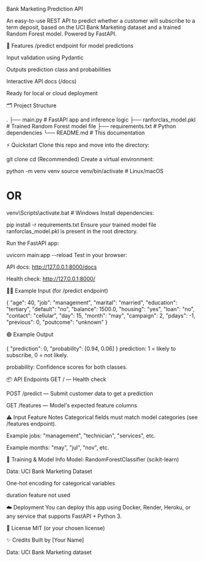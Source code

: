 Bank Marketing Prediction API

An easy-to-use REST API to predict whether a customer will subscribe to a term deposit, based on the UCI Bank Marketing dataset and a trained Random Forest model. Powered by FastAPI.

🚀 Features
/predict endpoint for model predictions

Input validation using Pydantic

Outputs prediction class and probabilities

Interactive API docs (/docs)

Ready for local or cloud deployment

🗂️ Project Structure

.
├── main.py               # FastAPI app and inference logic
├── ranforclas_model.pkl  # Trained Random Forest model file
├── requirements.txt      # Python dependencies
└── README.md             # This documentation

⚡ Quickstart
Clone this repo and move into the directory:

git clone <your-repo-url>
cd <your-project-folder>
(Recommended) Create a virtual environment:

python -m venv venv
source venv/bin/activate      # Linux/macOS
# OR
venv\Scripts\activate.bat     # Windows
Install dependencies:

pip install -r requirements.txt
Ensure your trained model file ranforclas_model.pkl is present in the root directory.

Run the FastAPI app:

uvicorn main:app --reload
Test in your browser:

API docs: http://127.0.0.1:8000/docs

Health check: http://127.0.0.1:8000/

🧑‍💻 Example Input (for /predict endpoint)

{
  "age": 40,
  "job": "management",
  "marital": "married",
  "education": "tertiary",
  "default": "no",
  "balance": 1500.0,
  "housing": "yes",
  "loan": "no",
  "contact": "cellular",
  "day": 15,
  "month": "may",
  "campaign": 2,
  "pdays": -1,
  "previous": 0,
  "poutcome": "unknown"
}

🟢 Example Output

{
  "prediction": 0,
  "probability": [0.94, 0.06]
}
prediction: 1 = likely to subscribe, 0 = not likely.

probability: Confidence scores for both classes.

📦 API Endpoints
GET / — Health check

POST /predict — Submit customer data to get a prediction

GET /features — Model's expected feature columns

⚠️ Input Feature Notes
Categorical fields must match model categories (see /features endpoint).

Example jobs: "management", "technician", "services", etc.

Example months: "may", "jul", "nov", etc.

📝 Training & Model Info
Model: RandomForestClassifier (scikit-learn)

Data: UCI Bank Marketing Dataset

One-hot encoding for categorical variables

duration feature not used

☁️ Deployment
You can deploy this app using Docker, Render, Heroku, or any service that supports FastAPI + Python 3.

📄 License
MIT (or your chosen license)

✨ Credits
Built by [Your Name]

Data: UCI Bank Marketing dataset